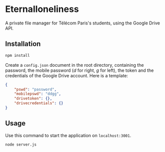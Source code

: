# Eternalloneliness
A private file manager for Télécom Paris's students, using the Google Drive API.

## Installation
```bash
npm install
```
Create a `config.json` document in the root directory, containing the password, the mobile password (*d* for right, *g* for left), the token and the credentials of the Google Drive account. Here is a template:
```json
{
    "pswd": "password",
    "mobilepswd": "ddgg",
    "drivetoken": {},
    "drivecredentials": {}
}
```

## Usage
Use this command to start the application on `localhost:3001`.
```bash
node server.js
```
